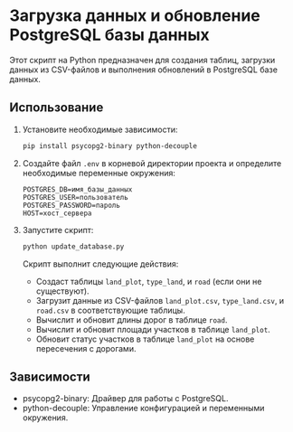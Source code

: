 # Загрузка данных и обновление PostgreSQL базы данных

Этот скрипт на Python предназначен для создания таблиц, загрузки данных из CSV-файлов и выполнения обновлений в PostgreSQL базе данных.

## Использование

1. Установите необходимые зависимости:

    ```bash
    pip install psycopg2-binary python-decouple
    ```

2. Создайте файл `.env` в корневой директории проекта и определите необходимые переменные окружения:

    ```
    POSTGRES_DB=имя_базы_данных
    POSTGRES_USER=пользователь
    POSTGRES_PASSWORD=пароль
    HOST=хост_сервера
    ```

3. Запустите скрипт:

    ```bash
    python update_database.py
    ```

   Скрипт выполнит следующие действия:
   - Создаст таблицы `land_plot`, `type_land`, и `road` (если они не существуют).
   - Загрузит данные из CSV-файлов `land_plot.csv`, `type_land.csv`, и `road.csv` в соответствующие таблицы.
   - Вычислит и обновит длины дорог в таблице `road`.
   - Вычислит и обновит площади участков в таблице `land_plot`.
   - Обновит статус участков в таблице `land_plot` на основе пересечения с дорогами.

## Зависимости

- psycopg2-binary: Драйвер для работы с PostgreSQL.
- python-decouple: Управление конфигурацией и переменными окружения.

